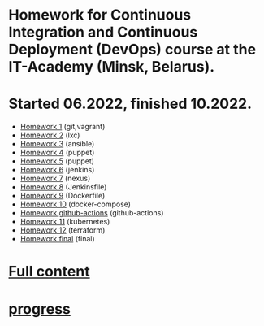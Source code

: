 # Homework for Continuous Integration and Continuous Deployment (DevOps) course at the IT-Academy (Minsk, Belarus).
# Started 06.2022, finished 10.2022.

- [Homework 1](https://github.com/Vasiliy05/dv-home/wiki/02-tools) (git,vagrant)
- [Homework 2](https://github.com/Vasiliy05/dv-home/wiki/03-lxc) (lxc)
- [Homework 3](https://github.com/Vasiliy05/dv-home/wiki/04-5-ansible) (ansible)
- [Homework 4](https://github.com/Vasiliy05/dv-home/wiki/06-puppet) (puppet)
- [Homework 5](https://github.com/Vasiliy05/dv-home/wiki/07-puppet) (puppet)
- [Homework 6](https://github.com/Vasiliy05/dv-home/wiki/08-jenkins) (jenkins)
- [Homework 7](https://github.com/Vasiliy05/dv-home/wiki/09-nexus) (nexus)
- [Homework 8](https://github.com/Vasiliy05/dv-home/wiki/11-pipeline) (Jenkinsfile)
- [Homework 9](https://github.com/Vasiliy05/dv-home/wiki/12-docker) (Dockerfile)
- [Homework 10](https://github.com/Vasiliy05/dv-home/wiki/13-docker-compose) (docker-compose)
- [Homework github-actions](https://github.com/Vasiliy05/dv-home/wiki/20-github-actions) (github-actions)
- [Homework 11](https://github.com/Vasiliy05/dv-home/wiki/18-19-terraform) (kubernetes)
- [Homework 12](https://github.com/Vasiliy05/dv-home/wiki/18-19-terraform) (terraform)
- [Homework final](https://github.com/Vasiliy05/dv-home/wiki/14-jenkins-docker) (final)

# [Full content](https://github.com/Vasiliy05/devops-hometasks/wiki)
# [progress](https://docs.google.com/spreadsheets/d/1_q8kVNaSYULmiTkPEb4ZUQEV6LX1hSlQx48_s_vqnUc/edit#gid=238149436)

